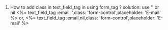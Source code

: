 1.  How to add class in text_field_tag in  using form_tag ?
 solution: 
 use '' or nil
   <%= text_field_tag :email,'',class: 'form-control',placeholder: 'E-mail' %>
   or,
   <%= text_field_tag :email,nil,class: 'form-control',placeholder: 'E-mail' %>